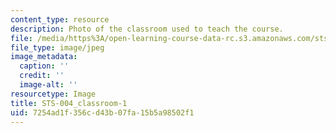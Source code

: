 ```yaml
---
content_type: resource
description: Photo of the classroom used to teach the course.
file: /media/https%3A/open-learning-course-data-rc.s3.amazonaws.com/sts-004-science-technology-world-fall-2013/7254ad1f356cd43b07fa15b5a98502f1_STS-004_classroom-1.jpg
file_type: image/jpeg
image_metadata:
  caption: ''
  credit: ''
  image-alt: ''
resourcetype: Image
title: STS-004_classroom-1
uid: 7254ad1f-356c-d43b-07fa-15b5a98502f1
---
```

